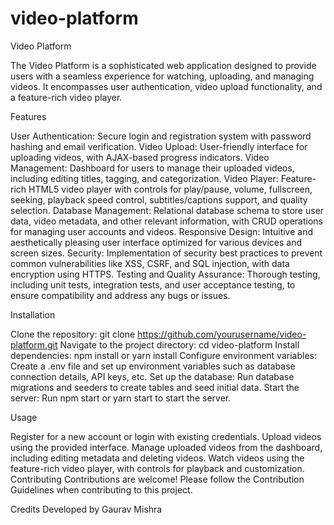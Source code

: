 # video-platform
Video Platform

The Video Platform is a sophisticated web application designed to provide users with a seamless experience for watching, uploading, and managing videos. It encompasses user authentication, video upload functionality, and a feature-rich video player.

Features

User Authentication: Secure login and registration system with password hashing and email verification.
Video Upload: User-friendly interface for uploading videos, with AJAX-based progress indicators.
Video Management: Dashboard for users to manage their uploaded videos, including editing titles, tagging, and categorization.
Video Player: Feature-rich HTML5 video player with controls for play/pause, volume, fullscreen, seeking, playback speed control, subtitles/captions support, and quality selection.
Database Management: Relational database schema to store user data, video metadata, and other relevant information, with CRUD operations for managing user accounts and videos.
Responsive Design: Intuitive and aesthetically pleasing user interface optimized for various devices and screen sizes.
Security: Implementation of security best practices to prevent common vulnerabilities like XSS, CSRF, and SQL injection, with data encryption using HTTPS.
Testing and Quality Assurance: Thorough testing, including unit tests, integration tests, and user acceptance testing, to ensure compatibility and address any bugs or issues.

Installation

Clone the repository: git clone https://github.com/yourusername/video-platform.git
Navigate to the project directory: cd video-platform
Install dependencies: npm install or yarn install
Configure environment variables: Create a .env file and set up environment variables such as database connection details, API keys, etc.
Set up the database: Run database migrations and seeders to create tables and seed initial data.
Start the server: Run npm start or yarn start to start the server.

Usage

Register for a new account or login with existing credentials.
Upload videos using the provided interface.
Manage uploaded videos from the dashboard, including editing metadata and deleting videos.
Watch videos using the feature-rich video player, with controls for playback and customization.
Contributing
Contributions are welcome! Please follow the Contribution Guidelines when contributing to this project.

Credits
Developed by Gaurav Mishra
